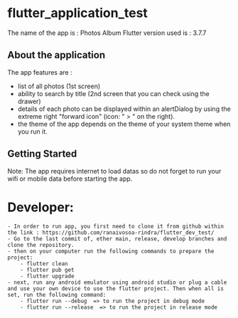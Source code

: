 # flutter_application_test

The name of the app is : Photos Album
Flutter version used is : 3.7.7

## About the application

The app features are :

- list of all photos (1st screen)
- ability to search by title (2nd screen that you can check using the drawer)
- details of each photo can be displayed within an alertDialog by using the extreme right "forward icon" (icon: " > " on the right).
- the theme of the app depends on the theme of your system theme when you run it.

## Getting Started

Note: The app requires internet to load datas so do not forget to run your wifi or mobile data before starting the app.

# Developer:

    - In order to run app, you first need to clone it from github within the link : https://github.com/ranaivosoa-rindra/flutter_dev_test/
    - Go to the last commit of, ether main, release, develop branches and clone the repository.
    - then on your computer run the following commands to prepare the project:
        - flutter clean
        - flutter pub get
        - flutter upgrade
    - next, run any android emulator using android studio or plug a cable and use your own device to use the flutter project. Then when all is set, run the following command:
        - flutter run --debug  => to run the project in debug mode
        - flutter run --release  => to run the project in release mode
